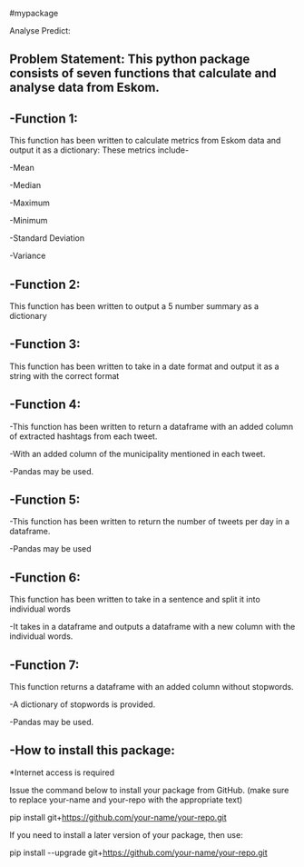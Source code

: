 #mypackage 

Analyse Predict:

Problem Statement: This python package consists of seven functions that calculate and analyse data from Eskom.
-

-Function 1:
-

This function has been written to calculate metrics from Eskom data and output it as a dictionary:
These metrics include-

-Mean

-Median

-Maximum

-Minimum

-Standard Deviation

-Variance


-Function 2:
-

This function has been written to output a 5 number summary as a dictionary

-Function 3:
-

This function has been written to take in a date format and output it as a string with the correct format

-Function 4:
-

-This function has been written to return a dataframe with an added column of extracted hashtags from each tweet.

-With an added column of the municipality mentioned in each tweet.

-Pandas may be used. 

-Function 5:
-

-This function has been written to return the number of tweets per day in a dataframe.

-Pandas may be used

-Function 6:
-

This function has been written to take in a sentence and split it into individual words

-It takes in a dataframe and outputs a dataframe with a new column with the individual words.

-Function 7:
-

This function returns a dataframe with an added column without stopwords.

-A dictionary of stopwords is provided.

-Pandas may be used.


-How to install this package:
-
*Internet access is required 

Issue the command below to install your package from GitHub.
(make sure to replace your-name and your-repo with the appropriate text)

pip install git+https://github.com/your-name/your-repo.git

If you need to install a later version of your package, then use:

pip install --upgrade git+https://github.com/your-name/your-repo.git








